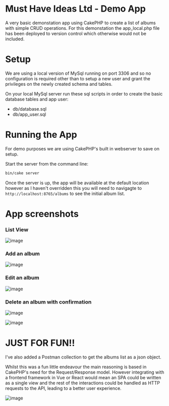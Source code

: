 # Must Have Ideas Ltd - Demo App

A very basic demonstation app using CakePHP to create a list of albums with simple CRUD operations.  For this demonstation the app_local.php file has been deployed to version control which otherwise would not be included.

# Setup
We are using a local version of MySql running on port 3306 and so no configuration is required other than to setup a new user and grant the privileges on the newly created schema and tables.

On your local MySql server run these sql scripts in order to create the basic database tables and app user:
- db/database.sql
- db/app_user.sql

# Running the App
For demo purposes we are using CakePHP's built in webserver to save on setup.  

Start the server from the command line:

```bash
bin/cake server
```

Once the server is up, the app will be available at the default location however as I haven't overridden this you will need to navigagte to
`http://localhost:8765/albums` to see the initial album list.

# App screenshots

### List View
![image](https://github.com/spydersweb/spydersweb-test-mhil/assets/52936208/bc9b66a6-6831-43db-9a85-5c61b3e4daae)

### Add an album
![image](https://github.com/spydersweb/spydersweb-test-mhil/assets/52936208/8e9a3816-43ed-416b-97a6-f47f7ac5524b)

### Edit an album
![image](https://github.com/spydersweb/spydersweb-test-mhil/assets/52936208/5d5f6fe4-9be6-4f3f-877a-6d6e22b7cb64)

### Delete an album with confirmation
![image](https://github.com/spydersweb/spydersweb-test-mhil/assets/52936208/bc4ac29d-3026-4323-9f6c-cd5283ca6e86)

![image](https://github.com/spydersweb/spydersweb-test-mhil/assets/52936208/c3d735bb-9f8f-4633-9615-de3b9f9b94d8)

# JUST FOR FUN!!
I've also added a Postman collection to get the albums list as a json object.

Whilst this was a fun little endeavour the main reasoning is based in CakePHP's need for the Request/Response model. However integrating with a frontend framework in Vue or React would mean an SPA could be written as a single view and the rest of the interactions could be handled as HTTP requests to the API, leading to a better user experience. 

![image](https://github.com/spydersweb/spydersweb-test-mhil/assets/52936208/2b0f9350-78c4-4b29-ac02-f1502720b1bc)

